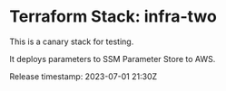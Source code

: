 # Terraform Stack: infra-two

This is a canary stack for testing.

It deploys parameters to SSM Parameter Store to AWS.

Release timestamp: 2023-07-01 21:30Z
